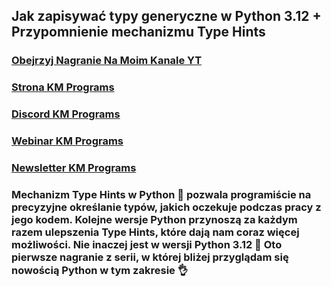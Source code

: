 ## Jak zapisywać typy generyczne w Python 3.12 + Przypomnienie mechanizmu Type Hints

### [Obejrzyj Nagranie Na Moim Kanale YT](https://youtu.be/6PZ-GQfbYRQ?si=Z2fW9Nc1XoikjOCC)
### [Strona KM Programs](https://km-programs.pl/)
### [Discord KM Programs](https://discord.com/invite/a6SXsjjBMx)
### [Webinar KM Programs](https://km-programs.pl/webinar/)
### [Newsletter KM Programs](https://km-programs.pl/newsletter/)

### Mechanizm Type Hints w Python 🐍 pozwala programiście na precyzyjne określanie typów, jakich oczekuje podczas pracy z jego kodem. Kolejne wersje Python przynoszą za każdym razem ulepszenia Type Hints, które dają nam coraz więcej możliwości. Nie inaczej jest w wersji Python 3.12 💪 Oto pierwsze nagranie z serii, w której bliżej przyglądam się nowością Python w tym zakresie 👌
